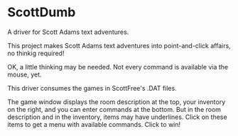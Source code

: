 # ScottDumb
A driver for Scott Adams text adventures.

This project makes Scott Adams text adventures into point-and-click affairs, no
thinkig required!

OK, a little thinking may be needed. Not every command is available via the
mouse, yet.

This driver consumes the games in ScottFree's .DAT files.

The game window displays the room description at the top, your inventory on the
right, and you can enter commands at the bottom. But in the room description and
in the inventory, items may have underlines. Click on these items to get a menu
with available commands. Click to win!
